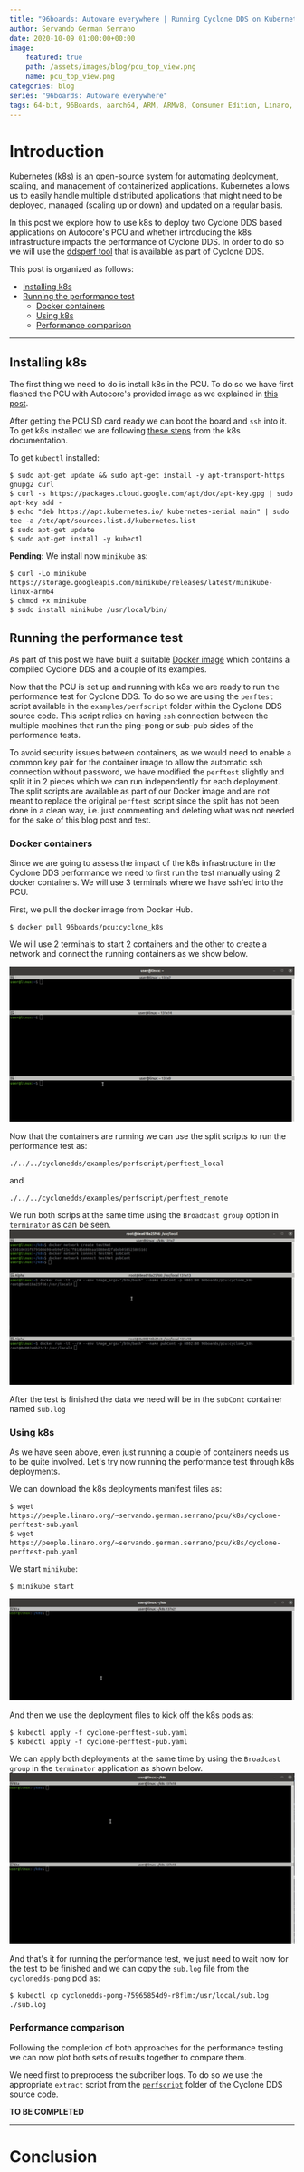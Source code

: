 ```yaml
---
title: "96boards: Autoware everywhere | Running Cyclone DDS on Kubernetes"
author: Servando German Serrano
date: 2020-10-09 01:00:00+00:00
image:
    featured: true
    path: /assets/images/blog/pcu_top_view.png
    name: pcu_top_view.png
categories: blog
series: "96boards: Autoware everywhere"
tags: 64-bit, 96Boards, aarch64, ARM, ARMv8, Consumer Edition, Linaro, Linux, arm64, real time, ROS2, Autoware, AutoCore, PCU, arm-autonomy
---
```


# Introduction
[Kubernetes (k8s)](https://kubernetes.io/) is an open-source system for automating deployment, scaling, and management of containerized applications. Kubernetes allows us to easily handle multiple distributed applications that might need to be deployed, managed (scaling up or down) and updated on a regular basis.

In this post we explore how to use k8s to deploy two Cyclone DDS based applications on Autocore's PCU and whether introducing the k8s infrastructure impacts the performance of Cyclone DDS. In order to do so we will use the [ddsperf tool](https://github.com/eclipse-cyclonedds/cyclonedds/tree/master/src/tools/ddsperf) that is available as part of Cyclone DDS.


This post is organized as follows:
- [Installing k8s](#installing-k8s)
- [Running the performance test](#running-the-performance-test)
  - [Docker containers](#docker-containers)
  - [Using k8s](#using-k8s)
  - [Performance comparison](#performance-comparison)


***

## Installing k8s

The first thing we need to do is install k8s in the PCU. To do so we have first flashed the PCU with Autocore's provided image as we explained in [this post](https://www.96boards.org/blog/autocore_pcu_1/).

After getting the PCU SD card ready we can boot the board and `ssh` into it. To get k8s installed we are following [these steps](https://kubernetes.io/docs/tasks/tools/) from the k8s documentation.

To get `kubectl` installed:
```
$ sudo apt-get update && sudo apt-get install -y apt-transport-https gnupg2 curl
$ curl -s https://packages.cloud.google.com/apt/doc/apt-key.gpg | sudo apt-key add -
$ echo "deb https://apt.kubernetes.io/ kubernetes-xenial main" | sudo tee -a /etc/apt/sources.list.d/kubernetes.list
$ sudo apt-get update
$ sudo apt-get install -y kubectl
```

**Pending:** We install now `minikube` as:
```
$ curl -Lo minikube https://storage.googleapis.com/minikube/releases/latest/minikube-linux-arm64
$ chmod +x minikube
$ sudo install minikube /usr/local/bin/
```

## Running the performance test

As part of this post we have built a suitable [Docker image](https://hub.docker.com/layers/96boards/pcu/cyclone_k8s/images/sha256-58de4619573d6494344303b108fc68ddaec17e45184dc1d29216eda961236565?context=explore) which contains a compiled Cyclone DDS and a couple of its examples.

Now that the PCU is set up and running with k8s we are ready to run the performance test for Cyclone DDS. To do so we are using the `perftest` script available in the `examples/perfscript` folder within the Cyclone DDS source code. This script relies on having `ssh` connection between the multiple machines that run the ping-pong or sub-pub sides of the performance tests.

To avoid security issues between containers, as we would need to enable a common key pair for the container image to allow the automatic ssh connection without password, we have modified the `perftest` slightly and split it in 2 pieces which we can run independently for each deployment. The split scripts are available as part of our Docker image and are not meant to replace the original `perftest` script since the split has not been done in a clean way, i.e. just commenting and deleting what was not needed for the sake of this blog post and test.

### Docker containers

Since we are going to assess the impact of the k8s infrastructure in the Cyclone DDS performance we need to first run the test manually using 2 docker containers. We will use 3 terminals where we have ssh'ed into the PCU.

First, we pull the docker image from Docker Hub.
```
$ docker pull 96boards/pcu:cyclone_k8s
```

We will use 2 terminals to start 2 containers and the other to create a network and connect the running containers as we show below.

![](/assets/images/blog/dds_k8s_containers.gif)

Now that the containers are running we can use the split scripts to run the performance test as:
```
./../../cyclonedds/examples/perfscript/perftest_local
```
and
```
./../../cyclonedds/examples/perfscript/perftest_remote
```
We run both scrips at the same time using the `Broadcast group` option in `terminator` as can be seen.
![](/assets/images/blog/dds_k8s_containers_test.gif)

After the test is finished the data we need will be in the `subCont` container named `sub.log`

### Using k8s

As we have seen above, even just running a couple of containers needs us to be quite involved. Let's try now running the performance test through k8s deployments.

We can download the k8s deployments manifest files as:
```
$ wget https://people.linaro.org/~servando.german.serrano/pcu/k8s/cyclone-perftest-sub.yaml
$ wget https://people.linaro.org/~servando.german.serrano/pcu/k8s/cyclone-perftest-pub.yaml
```

We start `minikube`:
```
$ minikube start
```
![](/assets/images/blog/dds_k8s_minikube_start.gif)

And then we use the deployment files to kick off the k8s pods as:
```
$ kubectl apply -f cyclone-perftest-sub.yaml
$ kubectl apply -f cyclone-perftest-pub.yaml
```
We can apply both deployments at the same time by using the `Broadcast group` in the `terminator` application as shown below.
![](/assets/images/blog/dds_k8s_group.gif)

And that's it for running the performance test, we just need to wait now for the test to be finished and we can copy the `sub.log` file from the `cyclonedds-pong` pod as:

```
$ kubectl cp cyclonedds-pong-75965854d9-r8flm:/usr/local/sub.log ./sub.log
```

### Performance comparison

Following the completion of both approaches for the performance testing we can now plot both sets of results together to compare them.

We need first to preprocess the subcriber logs. To do so we use the appropriate `extract` script from the [`perfscript`](https://github.com/eclipse-cyclonedds/cyclonedds/tree/master/examples/perfscript) folder of the Cyclone DDS source code.

**TO BE COMPLETED**

***

# Conclusion
